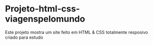 # Projeto-html-css-viagenspelomundo
Este projeto mostra um site feito em HTML &amp; CSS totalmente resposivo criado para estudo

